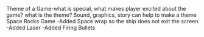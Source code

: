 Theme of a Game-what is special, what makes player excited about the game?
what is the theme? Sound, graphics, story can help to make a theme
Space Rocks Game
-Added Space wrap so the ship does not exit the screen
-Added Laser
-Added Firing Bullets
